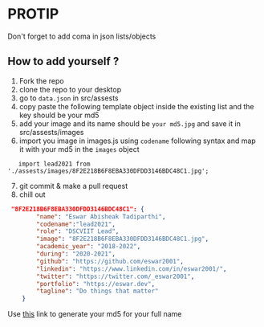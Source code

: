 # PROTIP
Don't forget to add coma in json lists/objects 

## How to add yourself ?

1) Fork the repo  
2) clone the repo to your desktop
3) go to ```data.json``` in src/assests
4) copy paste the following template object inside the existing list and the key should be your md5
5) add your image and its name should be ```your md5.jpg``` and save it in src/assests/images
6) import you image in images.js using ```codename``` following syntax and map it with your md5 in the ```images``` object

```
   import lead2021 from './assests/images/8F2E218B6F8EBA330DFDD3146BDC48C1.jpg';  
```

7) git commit & make a pull request
8) chill out  

```json
 "8F2E218B6F8EBA330DFDD3146BDC48C1": {
        "name": "Eswar Abisheak Tadiparthi",
        "codename":"lead2021",
        "role": "DSCVIIT Lead",
        "image": "8F2E218B6F8EBA330DFDD3146BDC48C1.jpg",
        "academic_year": "2018-2022",
        "during": "2020-2021",
        "github": "https://github.com/eswar2001",
        "linkedin": "https://www.linkedin.com/in/eswar2001/",
        "twitter": "https://twitter.com/_eswar2001",
        "portfolio": "https://eswar.dev",
        "tagline": "Do things that matter"
    }
```

Use <a href="https://passwordsgenerator.net/md5-hash-generator/" target="__blank">this</a> link to generate your md5 for your full name
